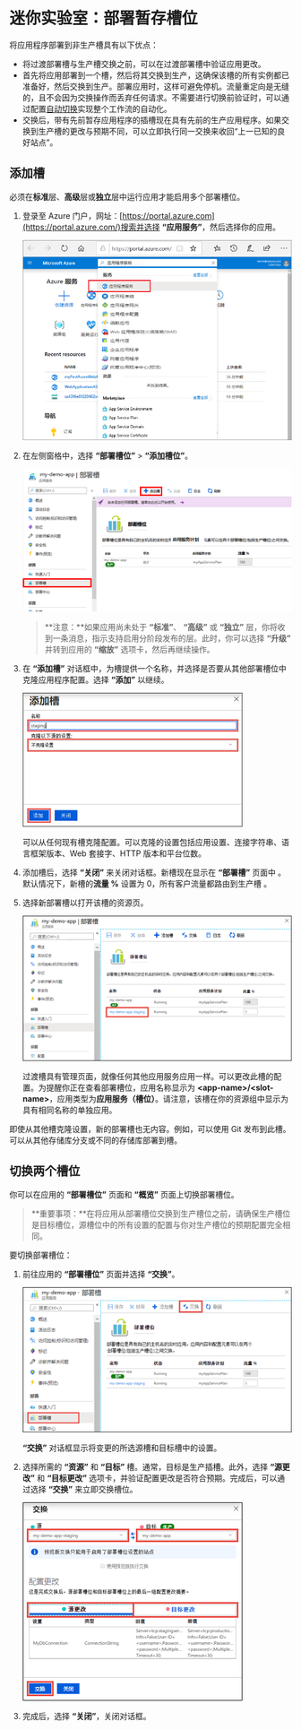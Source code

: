 ﻿# 迷你实验室：部署暂存槽位

将应用程序部署到非生产槽具有以下优点：

* 将过渡部署槽与生产槽交换之前，可以在过渡部署槽中验证应用更改。
* 首先将应用部署到一个槽，然后将其交换到生产，这确保该槽的所有实例都已准备好，然后交换到生产。部署应用时，这样可避免停机。流量重定向是无缝的，且不会因为交换操作而丢弃任何请求。不需要进行切换前验证时，可以通过配置[自动切换](#Auto-Swap)实现整个工作流的自动化。
* 交换后，带有先前暂存应用程序的插槽现在具有先前的生产应用程序。如果交换到生产槽的更改与预期不同，可以立即执行同一交换来收回“上一已知的良好站点”。

## 添加槽
必须在**标准**层、**高级**层或**独立**层中运行应用才能启用多个部署槽位。

1. 登录至 Azure 门户，网址：[https://portal.azure.com](https://portal.azure.com/)搜索并选择 **“应用服务”**，然后选择你的应用。 
   
    ![搜索 App 服务](../../Linked_Image_Files/search-for-app-services.png)
   
2. 在左侧窗格中，选择 **“部署槽位”** > **“添加槽位”**。
   
    ![添加新的部署槽](../../Linked_Image_Files/qgaddnewdeploymentslot.png)
   
   > **注意：**如果应用尚未处于 **“标准”**、 **“高级”** 或 **“独立”** 层，你将收到一条消息，指示支持启用分阶段发布的层。此时，你可以选择 **“升级”** 并转到应用的 **“缩放”** 选项卡，然后再继续操作。

3. 在 **“添加槽”** 对话框中，为槽提供一个名称，并选择是否要从其他部署槽位中克隆应用程序配置。选择 **“添加”** 以继续。
   
    ![配置源](../../Linked_Image_Files/configuration-source-1.png)
   
    可以从任何现有槽克隆配置。可以克隆的设置包括应用设置、连接字符串、语言框架版本、Web 套接字、HTTP 版本和平台位数。

4. 添加槽后，选择 **“关闭”** 来关闭对话框。新槽现在显示在 **“部署槽”** 页面中 。默认情况下，新槽的**流量 %** 设置为 0，所有客户流量都路由到生产槽 。

5. 选择新部署槽以打开该槽的资源页。
   
    ![部署槽位标题](../../Linked_Image_Files/staging-title.png)

    过渡槽具有管理页面，就像任何其他应用服务应用一样。可以更改此槽的配置。为提醒你正在查看部署槽位，应用名称显示为 **\<app-name>/\<slot-name>**，应用类型为**应用服务（槽位）**。请注意，该槽在你的资源组中显示为具有相同名称的单独应用。

即使从其他槽克隆设置，新的部署槽也无内容。例如，可以使用 Git 发布到此槽。可以从其他存储库分支或不同的存储库部署到槽。

## 切换两个槽位 
你可以在应用的 **“部署槽位”** 页面和 **“概览”** 页面上切换部署槽位。

> **重要事项：**在将应用从部署槽位交换到生产槽位之前，请确保生产槽位是目标槽位，源槽位中的所有设置的配置与你对生产槽位的预期配置完全相同。

要切换部署槽位：

1. 前往应用的 **“部署槽位”** 页面并选择 **“交换”**。
   
    ![“切换”按钮](../../Linked_Image_Files/swap-button-bar.png)

    **“交换”** 对话框显示将变更的所选源槽和目标槽中的设置。

2. 选择所需的 **“资源”** 和 **“目标”** 槽。通常，目标是生产插槽。此外，选择 **“源更改”** 和 **“目标更改”** 选项卡，并验证配置更改是否符合预期。完成后，可以通过选择 **“交换”** 来立即交换槽位。

    ![完成切换](../../Linked_Image_Files/swap-immediately.png)

3. 完成后，选择 **“关闭”**，关闭对话框。

